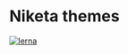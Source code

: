 # Niketa themes

[![lerna](https://img.shields.io/badge/maintained%20with-lerna-cc00ff.svg)](https://lerna.js.org/)